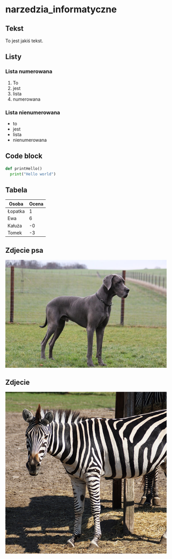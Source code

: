 # narzedzia_informatyczne
## Tekst
To jest jakiś tekst.
## Listy
### Lista numerowana
1. To
2. jest
3. lista
4. numerowana 
### Lista nienumerowana 
* to
* jest
* lista
* nienumerowana
## Code block
```python
def printHello()
  print("Hello world")
```
## Tabela
| Osoba | Ocena | 
|-------|-------|
| Łopatka | 1 |
| Ewa | 6 |
| Kałuża | -0 |
| Tomek | -3 |
## Zdjecie psa
![zdjecie psa](/animals/dog.jpg)
## Zdjecie
![](/animals/zebra.jpg)
